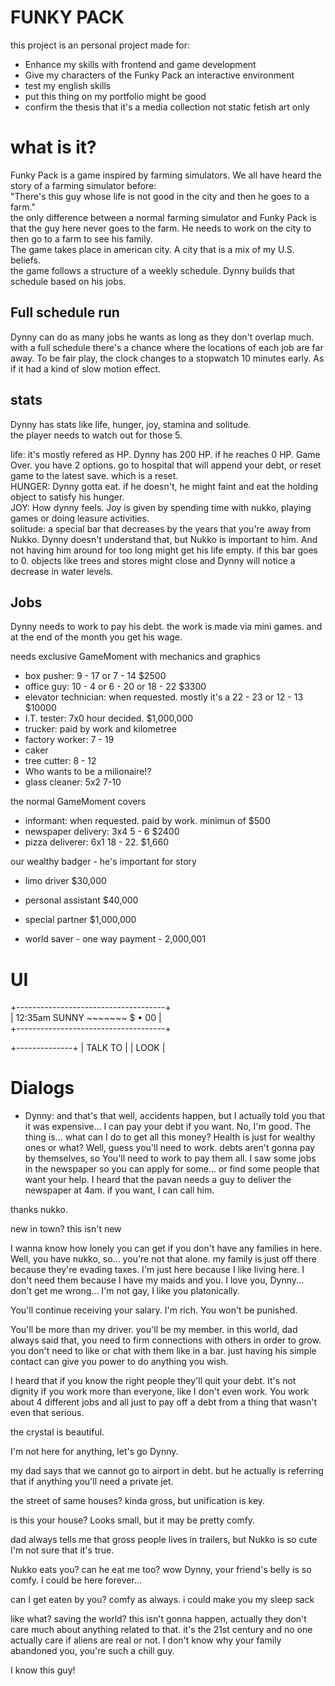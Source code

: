 # FUNKY PACK #
this project is an personal project made for:
- Enhance my skills with frontend and game development
- Give my characters of the Funky Pack an interactive environment
- test my english skills
- put this thing on my portfolio might be good
- confirm the thesis that it's a media collection not static fetish art only

# what is it?
Funky Pack is a game inspired by farming simulators. We all have heard the story of a farming simulator before: <br>
"There's this guy whose life is not good in the city and then he goes to a farm." <br>
the only difference between a normal farming simulator and Funky Pack is that the guy here never goes to the farm. He needs to work on the city to then go to a farm to see his family. <br>
The game takes place in american city. A city that is a mix of my U.S. beliefs. <br>
the game follows a structure of a weekly schedule. Dynny builds that schedule based on his jobs.

Full schedule run
-
Dynny can do as many jobs he wants as long as they don't overlap much. with a full schedule there's a chance where the locations of each job are far away. To be fair play, the clock changes to a stopwatch 10 minutes early. As if it had a kind of slow motion effect.

stats
-
Dynny has stats like life, hunger, joy, stamina and solitude. <br>
the player needs to watch out for those 5.

life: it's mostly refered as HP. Dynny has 200 HP. if he reaches 0 HP. Game Over. you have 2 options. go to hospital that will append your debt, or reset game to the latest save. which is a reset. <br>
HUNGER: Dynny gotta eat. if he doesn't, he might faint and eat the holding object to satisfy his hunger. <br>
JOY: How dynny feels. Joy is given by spending time with nukko, playing games or doing leasure activities. <br>
solitude: a special bar that decreases by the years that you're away from Nukko. Dynny doesn't understand that, but Nukko is important to him. And not having him around for too long might get his life empty. if this bar goes to 0. objects like trees and stores might close and Dynny will notice a decrease in water levels.

Jobs
-
Dynny needs to work to pay his debt. the work is made via mini games. and at the end of the month you get his wage.


needs exclusive GameMoment with mechanics and graphics
- box pusher: 9 - 17 or 7 - 14 $2500
- office guy: 10 - 4 or 6 - 20 or 18 - 22 $3300
- elevator technician: when requested. mostly it's a 22 - 23 or 12 - 13 $10000
- I.T. tester: 7x0 hour decided. $1,000,000
- trucker: paid by work and kilometree
- factory worker: 7 - 19
- caker
- tree cutter: 8 - 12
- Who wants to be a milionaire!?
- glass cleaner: 5x2 7-10

the normal GameMoment covers
- informant: when requested. paid by work. minimun of $500
- newspaper delivery: 3x4 5 - 6 $2400
- pizza deliverer: 6x1 18 - 22. $1,660

our wealthy badger - he's important for story
- limo driver $30,000
- personal assistant $40,000
- special partner $1,000,000

- world saver - one way payment - 2,000,001


# UI

+-------------------------------------+ <br>
|	12:35am SUNNY ~~~~~~~  $ • 00	| <br>
+-------------------------------------+ <br>

+--------------+
| TALK TO	  |
| LOOK		 |


# Dialogs

- Dynny: and that's that
well, accidents happen, but I actually told you that it was expensive...
I can pay your debt if you want.
No, I'm good. The thing is... what can I do to get all this money? Health is just for wealthy ones or what?
Well, guess you'll need to work.
debts aren't gonna pay by themselves, so You'll need to work to pay them all.
I saw some jobs in the newspaper so you can apply for some... or find some people that want your help. I heard that the pavan needs a guy to deliver the newspaper at 4am. if you want, I can call him.

thanks nukko.

new in town? this isn't new

I wanna know how lonely you can get if you don't have any families in here.
Well, you have nukko, so... you're not that alone.
my family is just off there because they're evading taxes. I'm just here because I like living here.
I don't need them because I have my maids and you.
I love you, Dynny...
don't get me wrong... I'm not gay, I like you platonically.

You'll continue receiving your salary. I'm rich. You won't be punished.

You'll be more than my driver. you'll be my member. in this world, dad always said that, you need to firm connections with others in order to grow. you don't need to like or chat with them like in a bar. just having his simple contact can give you power to do anything you wish.

I heard that if you know the right people they'll quit your debt.
It's not dignity if you work more than everyone, like I don't even work. You work about 4 different jobs and all just to pay off a debt from a thing that wasn't even that serious.

the crystal is beautiful.

I'm not here for anything, let's go Dynny.

my dad says that we cannot go to airport in debt. but he actually is referring that if anything you'll need a private jet.

the street of same houses? kinda gross, but unification is key.

is this your house? Looks small, but it may be pretty comfy.

dad always tells me that gross people lives in trailers, but Nukko is so cute I'm not sure that it's true.

Nukko eats you? can he eat me too?
wow Dynny, your friend's belly is so comfy. I could be here forever...

can I get eaten by you?
comfy as always. i could make you my sleep sack 

like what? saving the world? this isn't gonna happen, actually they don't care much about anything related to that. it's the 21st century and no one actually care if aliens are real or not.
I don't know why your family abandoned you, you're such a chill guy.


I know this guy!